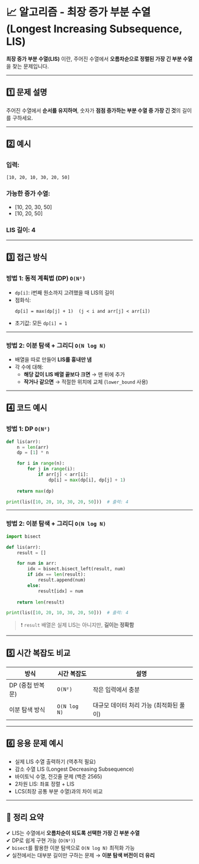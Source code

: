 # 📈 알고리즘 - 최장 증가 부분 수열(Longest Increasing Subsequence, LIS)

**최장 증가 부분 수열(LIS)** 이란, 주어진 수열에서 **오름차순으로 정렬된 가장 긴 부분 수열**을 찾는 문제입니다.

---

## 1️⃣ 문제 설명

주어진 수열에서 **순서를 유지하며**, 숫자가 **점점 증가하는 부분 수열 중 가장 긴 것**의 길이를 구하세요.

---

## 2️⃣ 예시

### 입력:
```
[10, 20, 10, 30, 20, 50]
```

### 가능한 증가 수열:
- [10, 20, 30, 50]
- [10, 20, 50]

### LIS 길이: **4**

---

## 3️⃣ 접근 방식

### 방법 1: 동적 계획법 (DP) `O(N²)`

- `dp[i]`: i번째 원소까지 고려했을 때 LIS의 길이
- 점화식:
  ```text
  dp[i] = max(dp[j] + 1)  (j < i and arr[j] < arr[i])
  ```
- 초기값: 모든 `dp[i] = 1`

---

### 방법 2: 이분 탐색 + 그리디 `O(N log N)`

- 배열을 따로 만들어 **LIS를 흉내만 냄**
- 각 수에 대해:
  - **해당 값이 LIS 배열 끝보다 크면** → 맨 뒤에 추가
  - **작거나 같으면** → 적절한 위치에 교체 (`lower_bound` 사용)

---

## 4️⃣ 코드 예시

### 방법 1: DP `O(N²)`

```python
def lis(arr):
    n = len(arr)
    dp = [1] * n

    for i in range(n):
        for j in range(i):
            if arr[j] < arr[i]:
                dp[i] = max(dp[i], dp[j] + 1)
    
    return max(dp)

print(lis([10, 20, 10, 30, 20, 50]))  # 출력: 4
```

---

### 방법 2: 이분 탐색 + 그리디 `O(N log N)`

```python
import bisect

def lis(arr):
    result = []

    for num in arr:
        idx = bisect.bisect_left(result, num)
        if idx == len(result):
            result.append(num)
        else:
            result[idx] = num
    
    return len(result)

print(lis([10, 20, 10, 30, 20, 50]))  # 출력: 4
```

> ❗ `result` 배열은 실제 LIS는 아니지만, **길이는 정확함**

---

## 5️⃣ 시간 복잡도 비교

| 방식            | 시간 복잡도 | 설명 |
|-----------------|--------------|------|
| DP (중첩 반복문) | `O(N²)`      | 작은 입력에서 충분 |
| 이분 탐색 방식   | `O(N log N)` | 대규모 데이터 처리 가능 (최적화된 풀이)

---

## 6️⃣ 응용 문제 예시

- 실제 LIS 수열 출력하기 (역추적 필요)
- 감소 수열 LIS (Longest Decreasing Subsequence)
- 바이토닉 수열, 전깃줄 문제 (백준 2565)
- 2차원 LIS: 좌표 정렬 + LIS
- LCS(최장 공통 부분 수열)과의 차이 비교

---

## 🎯 정리 요약

✔ LIS는 수열에서 **오름차순이 되도록 선택한 가장 긴 부분 수열**  
✔ DP로 쉽게 구현 가능 (`O(N²)`)  
✔ `bisect`를 활용한 이분 탐색으로 `O(N log N)` 최적화 가능  
✔ 실전에서는 대부분 길이만 구하는 문제 → **이분 탐색 버전이 더 유리**

